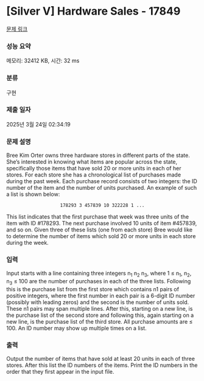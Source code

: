 # [Silver V] Hardware Sales - 17849 

[문제 링크](https://www.acmicpc.net/problem/17849) 

### 성능 요약

메모리: 32412 KB, 시간: 32 ms

### 분류

구현

### 제출 일자

2025년 3월 24일 02:34:19

### 문제 설명

<p>Bree Kim Orter owns three hardware stores in different parts of the state. She’s interested in knowing what items are popular across the state, specifically those items that have sold 20 or more units in each of her stores. For each store she has a chronological list of purchases made during the past week. Each purchase record consists of two integers: the ID number of the item and the number of units purchased. An example of such a list is shown below:</p>

<p style="text-align: center;"><code>178293 3 457839 10 322228 1 ...</code></p>

<p>This list indicates that the first purchase that week was three units of the item with ID #178293. The next purchase involved 10 units of item #457839, and so on. Given three of these lists (one from each store) Bree would like to determine the number of items which sold 20 or more units in each store during the week.</p>

### 입력 

 <p>Input starts with a line containing three integers n<sub>1</sub> n<sub>2</sub> n<sub>3</sub>, where 1 ≤ n<sub>1</sub>, n<sub>2</sub>, n<sub>3</sub> ≤ 100 are the number of purchases in each of the three lists. Following this is the purchase list from the first store which contains n1 pairs of positive integers, where the first number in each pair is a 6-digit ID number (possibly with leading zeros) and the second is the number of units sold. These n1 pairs may span multiple lines. After this, starting on a new line, is the purchase list of the second store and following this, again starting on a new line, is the purchase list of the third store. All purchase amounts are ≤ 100. An ID number may show up multiple times on a list.</p>

### 출력 

 <p>Output the number of items that have sold at least 20 units in each of three stores. After this list the ID numbers of the items. Print the ID numbers in the order that they first appear in the input file.</p>


